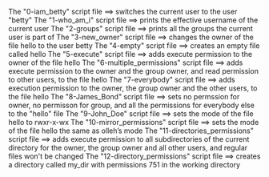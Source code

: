 The "0-iam_betty" script file ==> switches the current user to the user "betty"
The "1-who_am_i" script file ==> prints the effective username of the current user
The "2-groups" script file ==> prints all the groups the current user is part of
The "3-new_owner" script file ==> changes the owner of the file hello to the user betty
The "4-empty" script file ==> creates an empty file called hello
The "5-execute" script file ==> adds execute permission to the owner of the file hello
The "6-multiple_permissions" script file ==> adds execute permission to the owner and the group owner, and read permission to other users, to the file hello
The "7-everybody" script file ==> adds execution permission to the owner, the group owner and the other users, to the file hello
The "8-James_Bond" script file ==> sets no permssion for owner, no permisson for group, and all the permissions for everybody else to the "hello" file
The "9-John_Doe" script file ==> sets the mode of the file hello to rwxr-x-wx
The "10-mirror_permissions" script file ==> sets the mode of the file hello the same as olleh’s mode
The "11-directories_permissions" script file ==> adds execute permission to all subdirectories of the current directory for the owner, the group owner and all other users, and regular files won't be changed
The "12-directory_permissions" script file ==> creates a directory called my_dir with permissions 751 in the working directory
